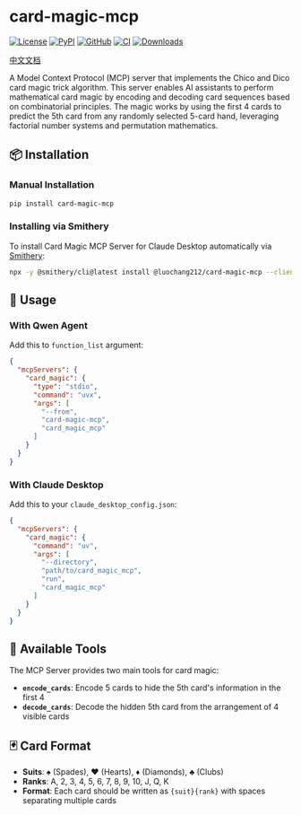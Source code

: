 # card-magic-mcp

[![License](https://img.shields.io/github/license/luochang212/card-magic-mcp)](https://github.com/luochang212/card-magic-mcp)
[![PyPI](https://img.shields.io/pypi/v/card-magic-mcp.svg?logo=python)](https://pypi.python.org/pypi/card-magic-mcp)
[![GitHub](https://img.shields.io/github/v/release/luochang212/card-magic-mcp?logo=github&sort=semver)](https://github.com/luochang212/card-magic-mcp)
[![CI](https://github.com/luochang212/card-magic-mcp/workflows/CI/badge.svg)](https://github.com/luochang212/card-magic-mcp/actions?query=workflow:CI)
[![Downloads](https://static.pepy.tech/personalized-badge/card-magic-mcp?period=total&units=international_system&left_color=grey&right_color=green&left_text=Downloads)](https://pepy.tech/project/card-magic-mcp)

[中文文档](https://github.com/luochang212/card-magic-mcp/blob/main/docs/README_CN.md)

A Model Context Protocol (MCP) server that implements the Chico and Dico card magic trick algorithm. This server enables AI assistants to perform mathematical card magic by encoding and decoding card sequences based on combinatorial principles. The magic works by using the first 4 cards to predict the 5th card from any randomly selected 5-card hand, leveraging factorial number systems and permutation mathematics.

## 📦 Installation

### Manual Installation

```bash
pip install card-magic-mcp
```

### Installing via Smithery

To install Card Magic MCP Server for Claude Desktop automatically via [Smithery](https://smithery.ai/server/@luochang212/card-magic-mcp):

```bash
npx -y @smithery/cli@latest install @luochang212/card-magic-mcp --client claude
```

## 🚀 Usage

### With Qwen Agent

Add this to `function_list` argument:

```json
{
  "mcpServers": {
    "card_magic": {
      "type": "stdio",
      "command": "uvx",
      "args": [
        "--from",
        "card-magic-mcp",
        "card_magic_mcp"
      ]
    }
  }
}
```

### With Claude Desktop

Add this to your `claude_desktop_config.json`:

```json
{
  "mcpServers": {
    "card_magic": {
      "command": "uv",
      "args": [
        "--directory",
        "path/to/card_magic_mcp",
        "run",
        "card_magic_mcp"
      ]
    }
  }
}
```

## 🔧 Available Tools

The MCP Server provides two main tools for card magic:

- **`encode_cards`**: Encode 5 cards to hide the 5th card's information in the first 4
- **`decode_cards`**: Decode the hidden 5th card from the arrangement of 4 visible cards

## 🃏 Card Format

- **Suits**: ♠ (Spades), ♥ (Hearts), ♦ (Diamonds), ♣ (Clubs)
- **Ranks**: A, 2, 3, 4, 5, 6, 7, 8, 9, 10, J, Q, K
- **Format**: Each card should be written as `{suit}{rank}` with spaces separating multiple cards